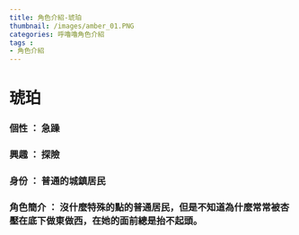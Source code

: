 ```yaml
---
title: 角色介紹-琥珀
thumbnail: /images/amber_01.PNG
categories: 呼嚕嚕角色介紹
tags :
- 角色介紹
---
```

# 琥珀
### 個性 ： 急躁
### 興趣 ： 探險
### 身份 ： 普通的城鎮居民
### 角色簡介 ： 沒什麼特殊的點的普通居民，但是不知道為什麼常常被杏壓在底下做東做西，在她的面前總是抬不起頭。
